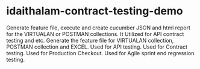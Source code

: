 # idaithalam-contract-testing-demo
Generate feature file, execute and create cucumber JSON and html report for the VIRTUALAN or POSTMAN collections. It Utilized for API contract testing and etc. Generate the feature file for VIRTUALAN collection, POSTMAN collection and EXCEL. Used for API testing. Used for Contract testing. Used for Production Checkout. Used for Agile sprint end regression testing.
